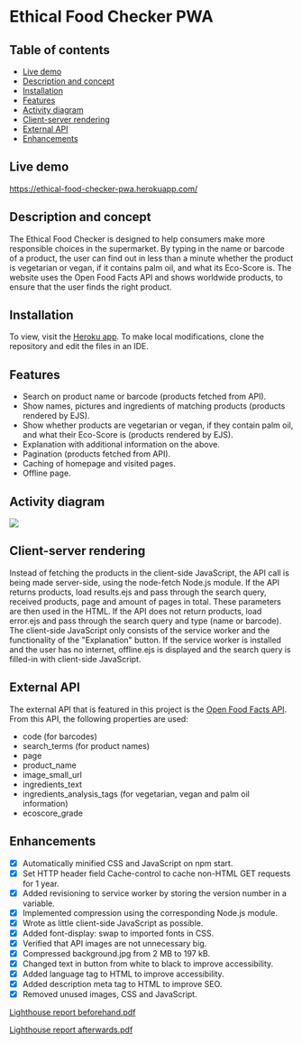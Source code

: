 # Ethical Food Checker PWA

## Table of contents
- [Live demo](#live-demo)
- [Description and concept](#description-and-concept)
- [Installation](#installation)
- [Features](#features)
- [Activity diagram](#activity-diagram)
- [Client-server rendering](#client-server-rendering)
- [External API](#external-api)
- [Enhancements](#enhancements)

## Live demo
https://ethical-food-checker-pwa.herokuapp.com/

## Description and concept
The Ethical Food Checker is designed to help consumers make more responsible choices in the supermarket. By typing in the name or barcode of a product, the user can find out in less than a minute whether the product is vegetarian or vegan, if it contains palm oil, and what its Eco-Score is. The website uses the Open Food Facts API and shows worldwide products, to ensure that the user finds the right product.

## Installation
To view, visit the [Heroku app](https://ethical-food-checker-pwa.herokuapp.com/). To make local modifications, clone the repository and edit the files in an IDE.

## Features
- Search on product name or barcode (products fetched from API).
- Show names, pictures and ingredients of matching products (products rendered by EJS).
- Show whether products are vegetarian or vegan, if they contain palm oil, and what their Eco-Score is (products rendered by EJS).
- Explanation with additional information on the above.
- Pagination (products fetched from API).
- Caching of homepage and visited pages.
- Offline page.

## Activity diagram
![](https://user-images.githubusercontent.com/90243819/162438077-004f0a50-541e-426d-ab24-b06601460aa4.jpg)

## Client-server rendering
Instead of fetching the products in the client-side JavaScript, the API call is being made server-side, using the node-fetch Node.js module. If the API returns products, load results.ejs and pass through the search query, received products, page and amount of pages in total. These parameters are then used in the HTML. If the API does not return products, load error.ejs and pass through the search query and type (name or barcode). The client-side JavaScript only consists of the service worker and the functionality of the "Explanation" button. If the service worker is installed and the user has no internet, offline.ejs is displayed and the search query is filled-in with client-side JavaScript.

## External API
The external API that is featured in this project is the [Open Food Facts API](https://openfoodfacts.github.io/api-documentation/). From this API, the following properties are used:
- code (for barcodes)
- search_terms (for product names)
- page
- product_name
- image_small_url
- ingredients_text
- ingredients_analysis_tags (for vegetarian, vegan and palm oil information)
- ecoscore_grade

## Enhancements
- [x] Automatically minified CSS and JavaScript on npm start.
- [x] Set HTTP header field Cache-control to cache non-HTML GET requests for 1 year.
- [x] Added revisioning to service worker by storing the version number in a variable.
- [x] Implemented compression using the corresponding Node.js module.
- [x] Wrote as little client-side JavaScript as possible.
- [x] Added font-display: swap to imported fonts in CSS.
- [x] Verified that API images are not unnecessary big.
- [x] Compressed background.jpg from 2 MB to 197 kB.
- [x] Changed text in button from white to black to improve accessibility.
- [x] Added language tag to HTML to improve accessibility.
- [x] Added description meta tag to HTML to improve SEO.
- [x] Removed unused images, CSS and JavaScript.

[Lighthouse report beforehand.pdf](https://github.com/lisannevvliet/ethical-food-checker-pwa/files/8452366/Lighthouse.report.beforehand.pdf)

[Lighthouse report afterwards.pdf](https://github.com/lisannevvliet/ethical-food-checker-pwa/files/8452368/Lighthouse.report.afterwards.pdf)
